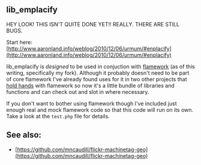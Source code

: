 lib_emplacify
--

HEY LOOK! THIS ISN'T QUITE DONE YET!! REALLY. THERE ARE STILL BUGS.

Start here: [http://www.aaronland.info/weblog/2010/12/06/urmum/#enplacify](http://www.aaronland.info/weblog/2010/12/06/urmum/#enplacify)

lib_emplacify is *designed* to be used in conjuction with [flamework](https://github.com/straup/flamework) (as of this writing, specifically my fork). Although it probably doesn't need to be part of core flamework I've already found uses for it in two other projects that [hold hands](https://github.com/Citytracking/dotspotting/blob/master/README.FLAMEWORK.md) with flamework so now it's a little bundle of libraries and functions and can check out and slot in where necessary.

If you don't want to bother using flamework though I've included just enough real and mock flamework code so that this code will run on its own. Take a look at the `test.php` file for details.

See also:
--

* [https://github.com/mncaudill/flickr-machinetag-geo](https://github.com/mncaudill/flickr-machinetag-geo)
